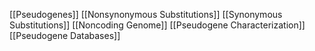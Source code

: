 [[Pseudogenes]]
[[Nonsynonymous Substitutions]]
[[Synonymous Substitutions]]
[[Noncoding Genome]]
[[Pseudogene Characterization]]
[[Pseudogene Databases]]
